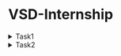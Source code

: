 # VSD-Internship

<details>
  <summary>Task1</summary>

```
cd
```

```

leafpad sum1ton.c
```

```
gcc sum1ton.c
```

```
ls -ltr
```

```
./a.out
```




![Screenshot 2024-11-22 201754](https://github.com/user-attachments/assets/224cad40-c7fb-40df-aee4-d17bc776d46b)


![Screenshot 2024-11-23 223821](https://github.com/user-attachments/assets/d6869ce0-8842-4633-aca5-47b1c9f01600)


```
cat sum1ton.c
```



![Screenshot 2024-11-26 155243](https://github.com/user-attachments/assets/2b2e6120-1ec6-42ea-966d-728c444cda2a)

```
riscv64-unknown-elf-gcc -O1 mabi=lp64 -march=rv64i -osum1ton.c sum1ton.c
```

![Screenshot 2024-11-26 154713](https://github.com/user-attachments/assets/e621cdf4-0a80-4e5d-a9fe-f14c7a49dd5a)


![Screenshot 2024-11-26 155157](https://github.com/user-attachments/assets/ce03a69e-5bbc-48ba-8a9c-0c8cebba9ac1)
</details>

<details>
 <summary>Task2</summary>

```
riscv64-unknown-elf-gcc -O1 mabi=lp64 -march=rv64i -osum1ton.c sum1ton.c
```

```
gcc sum1ton.c
```

```
./a.out
```

```
riscv64-unknown-elf-gcc -O1 mabi=lp64 -march=rv64i -osum1ton.c sum1ton.c
```

```
spike pk sum1ton.o
```

 ![Screenshot 2024-11-26 163523](https://github.com/user-attachments/assets/9b1b99c2-67ea-481f-893a-ffc941de284e)
 ![Screenshot 2024-11-26 163847](https://github.com/user-attachments/assets/bf677c63-bd2a-4fa8-9c92-fba81dc1e314)
![Screenshot 2024-11-28 002509](https://github.com/user-attachments/assets/10583888-cbdb-41ba-8453-182ffc0c8f81)
![Screenshot 2024-11-28 004621](https://github.com/user-attachments/assets/b89cc490-ef27-42dd-82eb-94a115eb8a92)
![Screenshot 2024-11-28 005212](https://github.com/user-attachments/assets/3ac04ab4-e2ee-4d58-8e6a-ed56fe0cdffa)

</details>






